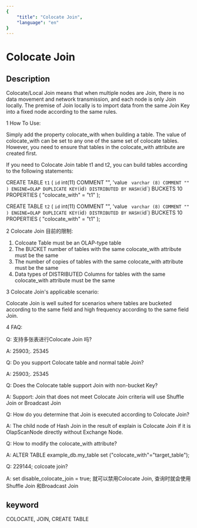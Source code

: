 ```yaml
---
{
    "title": "Colocate Join",
    "language": "en"
}
---
```


<!-- 
Licensed to the Apache Software Foundation (ASF) under one
or more contributor license agreements.  See the NOTICE file
distributed with this work for additional information
regarding copyright ownership.  The ASF licenses this file
to you under the Apache License, Version 2.0 (the
"License"); you may not use this file except in compliance
with the License.  You may obtain a copy of the License at

  http://www.apache.org/licenses/LICENSE-2.0

Unless required by applicable law or agreed to in writing,
software distributed under the License is distributed on an
"AS IS" BASIS, WITHOUT WARRANTIES OR CONDITIONS OF ANY
KIND, either express or implied.  See the License for the
specific language governing permissions and limitations
under the License.
-->

# Colocate Join
## Description
Colocate/Local Join means that when multiple nodes are Join, there is no data movement and network transmission, and each node is only Join locally.
The premise of Join locally is to import data from the same Join Key into a fixed node according to the same rules.

1 How To Use:

Simply add the property colocate_with when building a table. The value of colocate_with can be set to any one of the same set of colocate tables.
However, you need to ensure that tables in the colocate_with attribute are created first.

If you need to Colocate Join table t1 and t2, you can build tables according to the following statements:

CREATE TABLE `t1` (
`id` int(11) COMMENT "",
'value ` varchar (8) COMMENT ""
) ENGINE=OLAP
DUPLICATE KEY(`id`)
DISTRIBUTED BY HASH(`id`) BUCKETS 10
PROPERTIES (
"colocate_with" = "t1"
);

CREATE TABLE `t2` (
`id` int(11) COMMENT "",
'value ` varchar (8) COMMENT ""
) ENGINE=OLAP
DUPLICATE KEY(`id`)
DISTRIBUTED BY HASH(`id`) BUCKETS 10
PROPERTIES (
"colocate_with" = "t1"
);

2 Colocate Join 目前的限制:

1. Colcoate Table must be an OLAP-type table
2. The BUCKET number of tables with the same colocate_with attribute must be the same
3. The number of copies of tables with the same colocate_with attribute must be the same
4. Data types of DISTRIBUTED Columns for tables with the same colocate_with attribute must be the same

3 Colocate Join's applicable scenario:

Colocate Join is well suited for scenarios where tables are bucketed according to the same field and high frequency according to the same field Join.

4 FAQ:

Q: 支持多张表进行Colocate Join 吗?

A: 25903;. 25345

Q: Do you support Colocate table and normal table Join?

A: 25903;. 25345

Q: Does the Colocate table support Join with non-bucket Key?

A: Support: Join that does not meet Colocate Join criteria will use Shuffle Join or Broadcast Join

Q: How do you determine that Join is executed according to Colocate Join?

A: The child node of Hash Join in the result of explain is Colocate Join if it is OlapScanNode directly without Exchange Node.

Q: How to modify the colocate_with attribute?

A: ALTER TABLE example_db.my_table set ("colocate_with"="target_table");

Q: 229144; colcoate join?

A: set disable_colocate_join = true; 就可以禁用Colocate Join, 查询时就会使用Shuffle Join 和Broadcast Join

## keyword

COLOCATE, JOIN, CREATE TABLE
